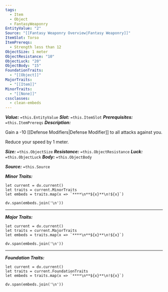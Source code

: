 ```yaml
---
tags:
  - Item
  - Object
  - FantasyWeaponry
EntityValue: "2"
Source: "[[Fantasy Weaponry Overview|Fantasy Weaponry]]"
ItemSlot: Torso
ItemPrereqs:
  - Strength less than 12
ObjectSize: 1 meter
ObjectResistance: "10"
ObjectLuck: "20"
ObjectBody: "15"
FoundationTraits:
  - "[[Object]]"
MajorTraits:
  - "[[Item]]"
MinorTraits:
  - "[[None]]"
cssclasses:
  - clean-embeds
---
```

***Value:*** `=this.EntityValue`
***Slot:*** `=this.ItemSlot`
***Prerequisites:*** `=this.ItemPrereqs`
***Description:***

Gain a -10 [[Defense Modifiers|Defense Modifier]] to all attacks against you.

Reduce your speed by 1 meter.

***Size:*** `=this.ObjectSize`
***Resistance:*** `=this.ObjectResistance`
***Luck:*** `=this.ObjectLuck`
***Body:*** `=this.ObjectBody`

***Source:*** `=this.Source`

***Minor Traits:***
```dataviewjs
let current = dv.current()
let traits = current.MinorTraits
let embeds = traits.map(x => `****\n**${x}**\n!${x}`)

dv.span(embeds.join('\n'))
```
****

***Major Traits:***
```dataviewjs
let current = dv.current()
let traits = current.MajorTraits
let embeds = traits.map(x => `****\n**${x}**\n!${x}`)

dv.span(embeds.join('\n'))
```
****

***Foundation Traits:***
```dataviewjs
let current = dv.current()
let traits = current.FoundationTraits
let embeds = traits.map(x => `****\n**${x}**\n!${x}`)

dv.span(embeds.join('\n'))
```